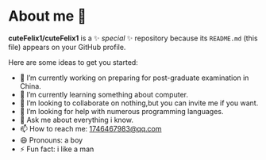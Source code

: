 # About me 👋


**cuteFelix1/cuteFelix1** is a ✨ _special_ ✨ repository because its `README.md` (this file) appears on your GitHub profile.

Here are some ideas to get you started:

- 🔭 I’m currently working on preparing for post-graduate examination in China.
- 🌱 I’m currently learning something about computer.  
- 👯 I’m looking to collaborate on nothing,but you can invite me if you want.
- 🤔 I’m looking for help with numerous programming languages.
- 💬 Ask me about everything i know.
- 📫 How to reach me: 1746467983@qq.com
- 😄 Pronouns: a boy
- ⚡ Fun fact: i like a man

